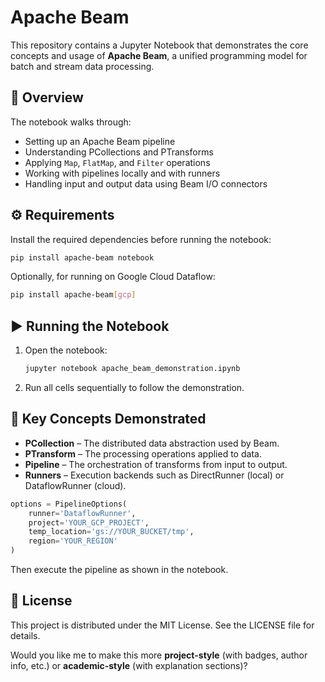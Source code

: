 
# Apache Beam 

This repository contains a Jupyter Notebook that demonstrates the core concepts and usage of **Apache Beam**, a unified programming model for batch and stream data processing.

## 📘 Overview

The notebook walks through:
- Setting up an Apache Beam pipeline
- Understanding PCollections and PTransforms
- Applying `Map`, `FlatMap`, and `Filter` operations
- Working with pipelines locally and with runners
- Handling input and output data using Beam I/O connectors

## ⚙️ Requirements

Install the required dependencies before running the notebook:

```bash
pip install apache-beam notebook
````

Optionally, for running on Google Cloud Dataflow:

```bash
pip install apache-beam[gcp]
```

## ▶️ Running the Notebook

1. Open the notebook:

   ```bash
   jupyter notebook apache_beam_demonstration.ipynb
   ```
2. Run all cells sequentially to follow the demonstration.

## 🧠 Key Concepts Demonstrated

* **PCollection** – The distributed data abstraction used by Beam.
* **PTransform** – The processing operations applied to data.
* **Pipeline** – The orchestration of transforms from input to output.
* **Runners** – Execution backends such as DirectRunner (local) or DataflowRunner (cloud).


```python
options = PipelineOptions(
    runner='DataflowRunner',
    project='YOUR_GCP_PROJECT',
    temp_location='gs://YOUR_BUCKET/tmp',
    region='YOUR_REGION'
)
```

Then execute the pipeline as shown in the notebook.

## 📄 License

This project is distributed under the MIT License. See the LICENSE file for details.



Would you like me to make this more **project-style** (with badges, author info, etc.) or **academic-style** (with explanation sections)?
```
